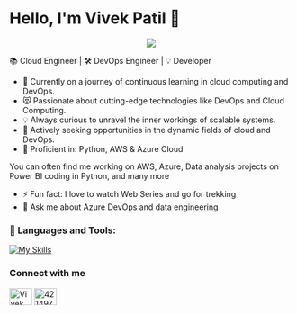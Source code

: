 # Hello, I'm Vivek Patil 👋 

<div align="center">
 <img src="https://readme-typing-svg.herokuapp.com/?lines=Problem+Solver;DevOps+Engineer;Cloud+Engineer;Quick+learner;Self+Motivated&color=teal&center=true" />
</div>

📚 Cloud Engineer | 🛠️ DevOps Engineer | 💡 Developer 

- 🌱 Currently on a journey of continuous learning in cloud computing and DevOps.
- 😻 Passionate about cutting-edge technologies like DevOps and Cloud Computing.
- 💡 Always curious to unravel the inner workings of scalable systems.
- 🔭 Actively seeking opportunities in the dynamic fields of cloud and DevOps.
- 🧰 Proficient in: Python, AWS & Azure Cloud


You can often find me working on AWS, Azure, Data analysis projects on Power BI coding in Python, and many more
- ⚡ Fun fact: I love to watch Web Series and go for trekking 
- 💬 Ask me about Azure DevOps and data engineering

<h3> 🚀 Languages and Tools:</h3>

[![My Skills](https://skillicons.dev/icons?i=py,maven,git,ansible,aws,azure,bash,django,github,grafana,jenkins,linux,kubernetes,django,docker,vscode,canva)](https://skillicons.dev)

### Connect with me

<a href="https://www.linkedin.com/in/vivekkpatil7/" target="blank"><img align="center" src="https://camo.githubusercontent.com/c8a9c5b414cd812ad6a97a46c29af67239ddaeae08c41724ff7d945fb4c047e5/68747470733a2f2f6564656e742e6769746875622e696f2f537570657254696e7949636f6e732f696d616765732f7376672f6c696e6b6564696e2e737667" alt="Vivek Patil" height="30" width="40" /></a>
<a href="mail:vivekkpatil6@yahoo.com" target="blank"><img align="center" src="https://camo.githubusercontent.com/4a3dd8d10a27c272fd04b2ce8ed1a130606f95ea6a76b5e19ce8b642faa18c27/68747470733a2f2f6564656e742e6769746875622e696f2f537570657254696e7949636f6e732f696d616765732f7376672f676d61696c2e737667" alt="4214976" height="30" width="40" /></a>


